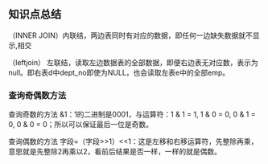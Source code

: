 ## 知识点总结

（INNER JOIN）内联结，两边表同时有对应的数据，即任何一边缺失数据就不显示,相交

（leftjoin） 左联结，读取左边数据表的全部数据，即便右边表无对应数，表示为null。即右表d中dept_no即使为NULL，也会读取左表e中的全部emp。

### 查询奇偶数方法
查询奇数的方法 &1：1的二进制是0001，与运算符：1 & 1 = 1, 1 & 0 = 0, 0 & 1 = 0, 0 & 0 = 0；所以可以保证最后一位是奇数。

查询偶数的方法 字段=（字段>>1）<<1：这是左移和右移运算符，先整除再乘，意思就是先整除2再乘以2，看前后结果是否一样，一样的就是偶数。

